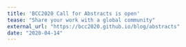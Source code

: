 ```yaml
---
title: 'BCC2020 Call for Abstracts is open'
tease: "Share your work with a global community"
external_url: "https://bcc2020.github.io/blog/abstracts"
date: "2020-04-14"
---
```


